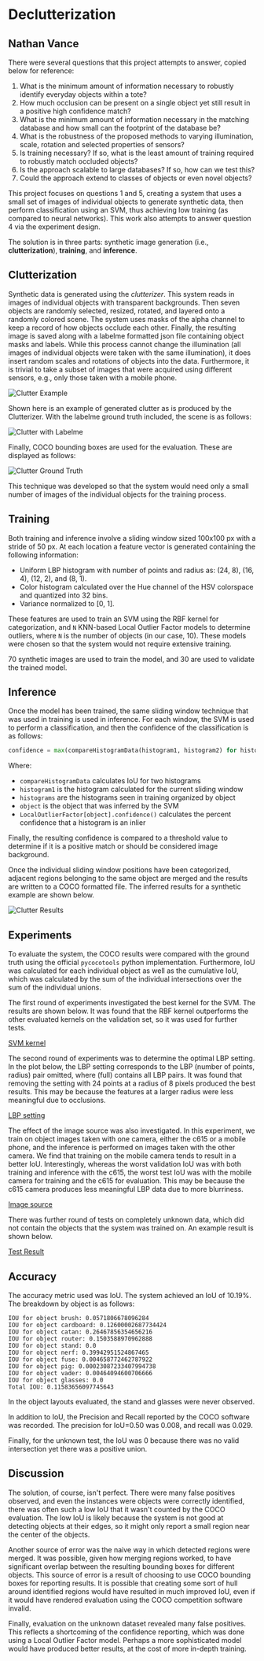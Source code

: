 # Declutterization
## Nathan Vance

There were several questions that this project attempts to answer, copied below for reference:

 1. What is the minimum amount of information necessary to robustly identify everyday objects within a tote?
 2. How much occlusion can be present on a single object yet still result in a positive high confidence match?
 3. What is the minimum amount of information necessary in the matching database and how small can the footprint of the database be?
 4. What is the robustness of the proposed methods to varying illumination, scale, rotation and selected properties of sensors?
 5. Is training necessary? If so, what is the least amount of training required to robustly match occluded objects?
 6. Is the approach scalable to large databases? If so, how can we test this?
 7. Could the approach extend to classes of objects or even novel objects?

This project focuses on questions 1 and 5, creating a system that uses a small set of images of individual objects to generate synthetic data, then perform classification using an SVM, thus achieving low training (as compared to neural networks). This work also attempts to answer question 4 via the experiment design.

The solution is in three parts: synthetic image generation (i.e., **clutterization**), **training**, and **inference**.

## Clutterization

Synthetic data is generated using the *clutterizer*. This system reads in images of individual objects with transparent backgrounds. Then seven objects are randomly selected, resized, rotated, and layered onto a randomly colored scene. The system uses masks of the alpha channel to keep a record of how objects occlude each other. Finally, the resulting image is saved along with a labelme formatted json file containing object masks and labels. While this process cannot change the illumination (all images of individual objects were taken with the same illumination), it does insert random scales and rotations of objects into the data. Furthermore, it is trivial to take a subset of images that were acquired using different sensors, e.g., only those taken with a mobile phone.

![Clutter Example](presentation/generated71.jpg)

Shown here is an example of generated clutter as is produced by the Clutterizer. With the labelme ground truth included, the scene is as follows:

![Clutter with Labelme](presentation/clutter.jpg)

Finally, COCO bounding boxes are used for the evaluation. These are displayed as follows:

![Clutter Ground Truth](presentation/genTruth.jpg)

This technique was developed so that the system would need only a small number of images of the individual objects for the training process.

## Training

Both training and inference involve a sliding window sized 100x100 px with a stride of 50 px. At each location a feature vector is generated containing the following information:

 * Uniform LBP histogram with number of points and radius as: (24, 8), (16, 4), (12, 2), and (8, 1).
 * Color histogram calculated over the Hue channel of the HSV colorspace and quantized into 32 bins.
 * Variance normalized to [0, 1].

These features are used to train an SVM using the RBF kernel for categorization, and `N` KNN-based Local Outlier Factor models to determine outliers, where `N` is the number of objects (in our case, 10). These models were chosen so that the system would not require extensive training.

70 synthetic images are used to train the model, and 30 are used to validate the trained model.

## Inference

Once the model has been trained, the same sliding window technique that was used in training is used in inference. For each window, the SVM is used to perform a classification, and then the confidence of the classification is as follows:

```python
confidence = max(compareHistogramData(histogram1, histogram2) for histogram2 in histograms[object]) * LocalOutlierFactors[object].confidence(histogram1)
```

Where:

 * `compareHistogramData` calculates IoU for two histograms
 * `histogram1` is the histogram calculated for the current sliding window
 * `histograms` are the histograms seen in training organized by object
 * `object` is the object that was inferred by the SVM
 * `LocalOutlierFactor[object].confidence()` calculates the percent confidence that a histogram is an inlier

Finally, the resulting confidence is compared to a threshold value to determine if it is a positive match or should be considered image background.

Once the individual sliding window positions have been categorized, adjacent regions belonging to the same object are merged and the results are written to a COCO formatted file. The inferred results for a synthetic example are shown below.

![Clutter Results](presentation/results.png)

## Experiments

To evaluate the system, the COCO results were compared with the ground truth using the official `pycocotools` python implementation. Furthermore, IoU was calculated for each individual object as well as the cumulative IoU, which was calculated by the sum of the individual intersections over the sum of the individual unions.

The first round of experiments investigated the best kernel for the SVM. The results are shown below. It was found that the RBF kernel outperforms the other evaluated kernels on the validation set, so it was used for further tests.

[SVM kernel](solution_final/plots/kernelIoU.png)

The second round of experiments was to determine the optimal LBP setting. In the plot below, the LBP setting corresponds to the LBP (number of points, radius) pair omitted, where (full) contains all LBP pairs. It was found that removing the setting with 24 points at a radius of 8 pixels produced the best results. This may be because the features at a larger radius were less meaningful due to occlusions.

[LBP setting](solution_final/plots/lbpIoU.png)

The effect of the image source was also investigated. In this experiment, we train on object images taken with one camera, either the c615 or a mobile phone, and the inference is performed on images taken with the other camera. We find that training on the mobile camera tends to result in a better IoU. Interestingly, whereas the worst validation IoU was with both training and inference with the c615, the worst test IoU was with the mobile camera for training and the c615 for evaluation. This may be because the c615 camera produces less meaningful LBP data due to more blurriness.

[Image source](solution_final/plots/sourceIoU.png)

There was further round of tests on completely unknown data, which did not contain the objects that the system was trained on. An example result is shown below.

[Test Result](presentation/unknown1.png)

## Accuracy

The accuracy metric used was IoU. The system achieved an IoU of 10.19%. The breakdown by object is as follows:

```
IOU for object brush: 0.0571806678096284
IOU for object cardboard: 0.12600002687734424
IOU for object catan: 0.26467856354656216
IOU for object router: 0.1503588970962888
IOU for object stand: 0.0
IOU for object nerf: 0.39942951524867465
IOU for object fuse: 0.004658772462787922
IOU for object pig: 0.00023087233407994738
IOU for object vader: 0.00464094600706666
IOU for object glasses: 0.0
Total IOU: 0.11583656097745643
```

In the object layouts evaluated, the stand and glasses were never observed.

In addition to IoU, the Precision and Recall reported by the COCO software was recorded. The precision for IoU=0.50 was 0.008, and recall was 0.029.

Finally, for the unknown test, the IoU was 0 because there was no valid intersection yet there was a positive union.

## Discussion

The solution, of course, isn't perfect. There were many false positives observed, and even the instances were objects were correctly identified, there was often such a low IoU that it wasn't counted by the COCO evaluation. The low IoU is likely because the system is not good at detecting objects at their edges, so it might only report a small region near the center of the objects.

Another source of error was the naive way in which detected regions were merged. It was possible, given how merging regions worked, to have significant overlap between the resulting bounding boxes for different objects. This source of error is a result of choosing to use COCO bounding boxes for reporting results. It is possible that creating some sort of hull around identified regions would have resulted in much improved IoU, even if it would have rendered evaluation using the COCO competition software invalid.

Finally, evaluation on the unknown dataset revealed many false positives. This reflects a shortcoming of the confidence reporting, which was done using a Local Outlier Factor model. Perhaps a more sophisticated model would have produced better results, at the cost of more in-depth training.
